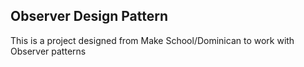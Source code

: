 ## Observer Design Pattern
This is a project designed from Make School/Dominican to work with Observer patterns
